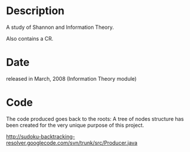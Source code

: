 # Description #

A study of Shannon and Information Theory.

Also contains a CR.

# Date #

released in March, 2008 (Information Theory module)

# Code #

The code produced goes back to the roots: A tree of nodes structure has been created for the very unique purpose of this project.

http://sudoku-backtracking-resolver.googlecode.com/svn/trunk/src/Producer.java